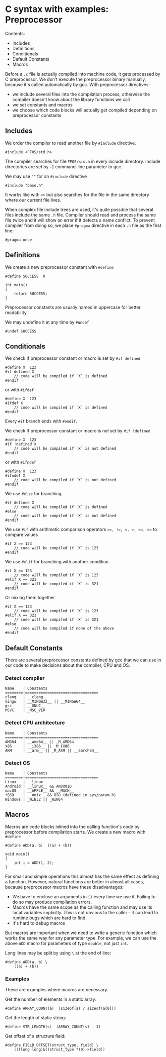 # C syntax with examples: Preprocessor

Contents:

* Includes
* Definitions
* Conditionals
* Default Constants
* Macros

Before a `.c` file is actually compiled into machine code, it gets processed by C preprocessor.
We don't execute the preprocessor binary manually, because it's called automatically by gcc.
With preprocessor directives:

* we include several files into the compilation process, otherwise the compiler doesn't know about the library functions we call
* we set constants and macros
* we choose which code blocks will actually get compiled depending on preprocessor constants


## Includes

We order the compiler to read another file by `#include` directive.

	#include <FFOS/std.h>

The compiler searches for file `FFOS/std.h` in every include directory.
Include directories are set by `-I` command-line parameter to gcc.

We may use `""` for an `#include` directive

	#include "base.h"

It works like with `<>` but also searches for the file in the same directory where our current file lives.

When complex file include trees are used, it's quite possible that several files include the same `.h` file.
Compiler should read and process the same file twice and it will show an error if it detects a name conflict.
To prevent compiler from doing so, we place `#pragma` directive in each `.h` file as the first line:

	#pragma once


## Definitions

We create a new preprocessor constant with `#define`

	#define SUCCESS  0

	int main()
	{
		return SUCCESS;
	}

Preprocessor constants are usually named in uppercase for better readability.

We may undefine it at any time by `#undef`

	#undef SUCCESS


## Conditionals

We check if preprocessor constant or macro is set by `#if defined`

	#define X  123
	#if defined X
		// code will be compiled if `X` is defined
	#endif

or with `#ifdef`

	#define X  123
	#ifdef X
		// code will be compiled if `X` is defined
	#endif

Every `#if` branch ends with `#endif`.

We check if preprocessor constant or macro is not set by `#if !defined`

	#define X  123
	#if !defined X
		// code will be compiled if `X` is not defined
	#endif

or with `#ifndef`

	#define X  123
	#ifndef X
		// code will be compiled if `X` is not defined
	#endif

We use `#else` for branching

	#if defined X
		// code will be compiled if `X` is defined
	#else
		// code will be compiled if `X` is not defined
	#endif

We use `#if` with arithmetic comparison operators `==, !=, <, >, <=, >=` to compare values

	#if X == 123
		// code will be compiled if `X` is 123
	#endif

We use `#elif` for branching with another condition

	#if X == 123
		// code will be compiled if `X` is 123
	#elif X == 321
		// code will be compiled if `X` is 321
	#endif

Or mixing them together

	#if X == 123
		// code will be compiled if `X` is 123
	#elif X == 321
		// code will be compiled if `X` is 321
	#else
		// code will be compiled if none of the above
	#endif


## Default Constants

There are several preprocessor constants defined by gcc that we can use in our code to make decisions about the compiler, CPU and OS.

### Detect compiler

	Name    | Constants
	========|=================================
	clang   | __clang__
	mingw   | __MINGW32__ || __MINGW64__
	gcc     | __GNUC__
	MSVC    | _MSC_VER

### Detect CPU architecture

	Name    | Constants
	========|=================================
	AMD64   | __amd64__ || _M_AMD64
	x86     | __i386__ || _M_IX86
	ARM     | __arm__ || _M_ARM || __aarch64__

### Detect OS

	Name    | Constants
	========|=================================
	Linux   | __linux__
	Android | __linux__ && ANDROID
	macOS   | __APPLE__ && __MACH__
	*BSD    | __unix__ && BSD (defined in sys/param.h)
	Windows | _WIN32 || _WIN64


## Macros

Macros are code blocks inlined into the calling function's code by preprocessor before compilation starts.
We create a new macro with `#define`

	#define ADD(a, b)  ((a) + (b))

	void main()
	{
		int i = ADD(1, 2);
	}

For small and simple operations this almost has the same effect as defining a function.
However, natural functions are better in almost all cases, because preprocessor macros have these disadvantages:

* We have to enclose an arguments in `()` every time we use it.
Failing to do so may produce compilation errors.
* Macros have the same scope as the calling function and may use its local variables implicitly.
This is not obvious to the caller - it can lead to runtime bugs which are hard to find.
* It's hard to debug macros

But macros are important when we need to write a generic function which works the same way for any parameter type.
For example, we can use the above `ADD` macro for parameters of type `double`, not just `int`.

Long lines may be split by using `\` at the end of line:

	#define ADD(a, b) \
		((a) + (b))

### Examples

These are examples where macros are necessary.

Get the number of elements in a static array:

	#define ARRAY_COUNT(a)  (sizeof(a) / sizeof(a[0]))

Get the length of static string:

	#define STR_LENGTH(s)  (ARRAY_COUNT(s) - 1)

Get offset of a structure field:

	#define FIELD_OFFSET(struct_type, field) \
		(((long long)&((struct_type *)0)->field))
